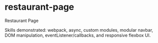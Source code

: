 # restaurant-page
Restaurant Page

Skills demonstrated: webpack, async, custom modules, modular navbar, DOM manipulation, eventListener/callbacks, and responsive flexbox UI.
